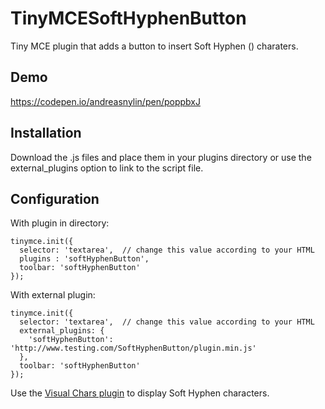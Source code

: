 # TinyMCESoftHyphenButton
 Tiny MCE plugin that adds a button to insert Soft Hyphen (&shy;) charaters.
 
## Demo
https://codepen.io/andreasnylin/pen/poppbxJ

## Installation
Download the .js files and place them in your plugins directory or use the external_plugins option to link to the script file.

## Configuration

With plugin in directory:

```
tinymce.init({
  selector: 'textarea',  // change this value according to your HTML
  plugins : 'softHyphenButton',
  toolbar: 'softHyphenButton'
});
```

With external plugin:

```
tinymce.init({
  selector: 'textarea',  // change this value according to your HTML
  external_plugins: {
    'softHyphenButton': 'http://www.testing.com/SoftHyphenButton/plugin.min.js'
  },
  toolbar: 'softHyphenButton'
});
```

Use the [Visual Chars plugin](https://www.tiny.cloud/docs/plugins/opensource/visualchars/) to display Soft Hyphen characters.
